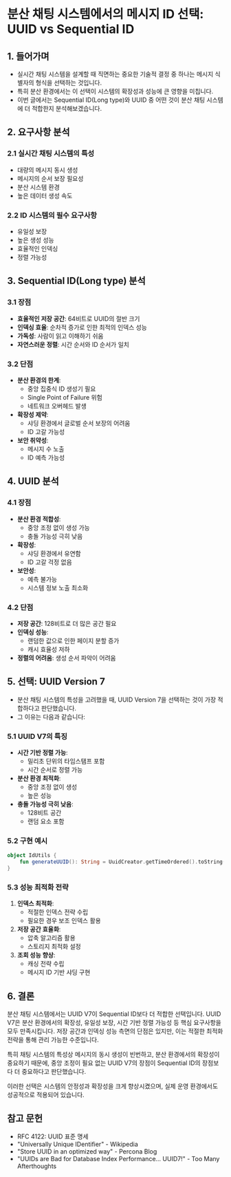 # 분산 채팅 시스템에서의 메시지 ID 선택: UUID vs Sequential ID

## 1. 들어가며

- 실시간 채팅 시스템을 설계할 때 직면하는 중요한 기술적 결정 중 하나는 메시지 식별자의 형식을 선택하는 것입니다. 
- 특히 분산 환경에서는 이 선택이 시스템의 확장성과 성능에 큰 영향을 미칩니다. 
- 이번 글에서는 Sequential ID(Long type)와 UUID 중 어떤 것이 분산 채팅 시스템에 더 적합한지 분석해보겠습니다.

## 2. 요구사항 분석

### 2.1 실시간 채팅 시스템의 특성
- 대량의 메시지 동시 생성
- 메시지의 순서 보장 필요성
- 분산 시스템 환경
- 높은 데이터 생성 속도

### 2.2 ID 시스템의 필수 요구사항
- 유일성 보장
- 높은 생성 성능
- 효율적인 인덱싱
- 정렬 가능성

## 3. Sequential ID(Long type) 분석

### 3.1 장점
- **효율적인 저장 공간**: 64비트로 UUID의 절반 크기
- **인덱싱 효율**: 순차적 증가로 인한 최적의 인덱스 성능
- **가독성**: 사람이 읽고 이해하기 쉬움
- **자연스러운 정렬**: 시간 순서와 ID 순서가 일치

### 3.2 단점
- **분산 환경의 한계**:
    - 중앙 집중식 ID 생성기 필요
    - Single Point of Failure 위험
    - 네트워크 오버헤드 발생
- **확장성 제약**:
    - 샤딩 환경에서 글로벌 순서 보장의 어려움
    - ID 고갈 가능성
- **보안 취약성**:
    - 메시지 수 노출
    - ID 예측 가능성

## 4. UUID 분석

### 4.1 장점
- **분산 환경 적합성**:
    - 중앙 조정 없이 생성 가능
    - 충돌 가능성 극히 낮음
- **확장성**:
    - 샤딩 환경에서 유연함
    - ID 고갈 걱정 없음
- **보안성**:
    - 예측 불가능
    - 시스템 정보 노출 최소화

### 4.2 단점
- **저장 공간**: 128비트로 더 많은 공간 필요
- **인덱싱 성능**:
    - 랜덤한 값으로 인한 페이지 분할 증가
    - 캐시 효율성 저하
- **정렬의 어려움**: 생성 순서 파악이 어려움

## 5. 선택: UUID Version 7
- 분산 채팅 시스템의 특성을 고려했을 때, UUID Version 7을 선택하는 것이 가장 적합하다고 판단했습니다. 
- 그 이유는 다음과 같습니다:

### 5.1 UUID V7의 특징
- **시간 기반 정렬 가능**:
    - 밀리초 단위의 타임스탬프 포함
    - 시간 순서로 정렬 가능
- **분산 환경 최적화**:
    - 중앙 조정 없이 생성
    - 높은 성능
- **충돌 가능성 극히 낮음**:
    - 128비트 공간
    - 랜덤 요소 포함

### 5.2 구현 예시
```kotlin
object IdUtils {
    fun generateUUID(): String = UuidCreator.getTimeOrdered().toString()
}
```

### 5.3 성능 최적화 전략
1. **인덱스 최적화**:
    - 적절한 인덱스 전략 수립
    - 필요한 경우 보조 인덱스 활용
2. **저장 공간 효율화**:
    - 압축 알고리즘 활용
    - 스토리지 최적화 설정
3. **조회 성능 향상**:
    - 캐싱 전략 수립
    - 메시지 ID 기반 샤딩 구현

## 6. 결론

분산 채팅 시스템에서는 UUID V7이 Sequential ID보다 더 적합한 선택입니다. UUID V7은 분산 환경에서의 확장성, 유일성 보장, 시간 기반 정렬 가능성 등 핵심 요구사항을 모두 만족시킵니다. 저장 공간과 인덱싱 성능 측면의 단점은 있지만, 이는 적절한 최적화 전략을 통해 관리 가능한 수준입니다.

특히 채팅 시스템의 특성상 메시지의 동시 생성이 빈번하고, 분산 환경에서의 확장성이 중요하기 때문에, 중앙 조정이 필요 없는 UUID V7의 장점이 Sequential ID의 장점보다 더 중요하다고 판단했습니다.

이러한 선택은 시스템의 안정성과 확장성을 크게 향상시켰으며, 실제 운영 환경에서도 성공적으로 적용되어 있습니다.

## 참고 문헌
- RFC 4122: UUID 표준 명세
- "Universally Unique IDentifier" - Wikipedia
- "Store UUID in an optimized way" - Percona Blog
- "UUIDs are Bad for Database Index Performance... UUID7!" - Too Many Afterthoughts